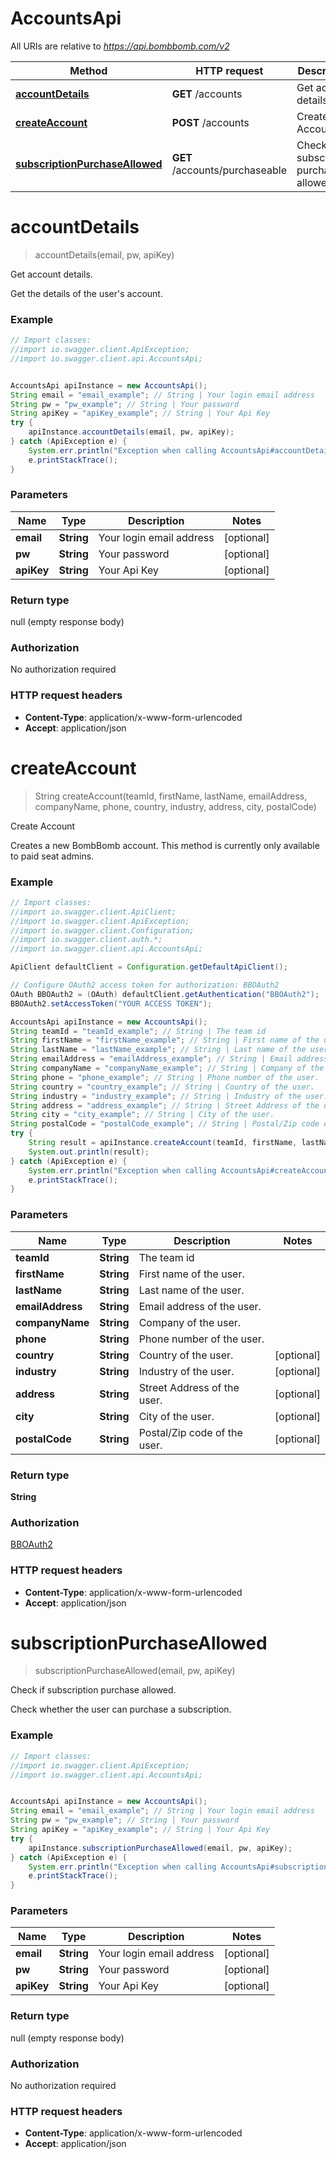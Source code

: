 # AccountsApi

All URIs are relative to *https://api.bombbomb.com/v2*

Method | HTTP request | Description
------------- | ------------- | -------------
[**accountDetails**](AccountsApi.md#accountDetails) | **GET** /accounts | Get account details.
[**createAccount**](AccountsApi.md#createAccount) | **POST** /accounts | Create Account
[**subscriptionPurchaseAllowed**](AccountsApi.md#subscriptionPurchaseAllowed) | **GET** /accounts/purchaseable | Check if subscription purchase allowed.


<a name="accountDetails"></a>
# **accountDetails**
> accountDetails(email, pw, apiKey)

Get account details.

Get the details of the user&#39;s account.

### Example
```java
// Import classes:
//import io.swagger.client.ApiException;
//import io.swagger.client.api.AccountsApi;


AccountsApi apiInstance = new AccountsApi();
String email = "email_example"; // String | Your login email address
String pw = "pw_example"; // String | Your password
String apiKey = "apiKey_example"; // String | Your Api Key
try {
    apiInstance.accountDetails(email, pw, apiKey);
} catch (ApiException e) {
    System.err.println("Exception when calling AccountsApi#accountDetails");
    e.printStackTrace();
}
```

### Parameters

Name | Type | Description  | Notes
------------- | ------------- | ------------- | -------------
 **email** | **String**| Your login email address | [optional]
 **pw** | **String**| Your password | [optional]
 **apiKey** | **String**| Your Api Key | [optional]

### Return type

null (empty response body)

### Authorization

No authorization required

### HTTP request headers

 - **Content-Type**: application/x-www-form-urlencoded
 - **Accept**: application/json

<a name="createAccount"></a>
# **createAccount**
> String createAccount(teamId, firstName, lastName, emailAddress, companyName, phone, country, industry, address, city, postalCode)

Create Account

Creates a new BombBomb account. This method is currently only available to paid seat admins.

### Example
```java
// Import classes:
//import io.swagger.client.ApiClient;
//import io.swagger.client.ApiException;
//import io.swagger.client.Configuration;
//import io.swagger.client.auth.*;
//import io.swagger.client.api.AccountsApi;

ApiClient defaultClient = Configuration.getDefaultApiClient();

// Configure OAuth2 access token for authorization: BBOAuth2
OAuth BBOAuth2 = (OAuth) defaultClient.getAuthentication("BBOAuth2");
BBOAuth2.setAccessToken("YOUR ACCESS TOKEN");

AccountsApi apiInstance = new AccountsApi();
String teamId = "teamId_example"; // String | The team id
String firstName = "firstName_example"; // String | First name of the user.
String lastName = "lastName_example"; // String | Last name of the user.
String emailAddress = "emailAddress_example"; // String | Email address of the user.
String companyName = "companyName_example"; // String | Company of the user.
String phone = "phone_example"; // String | Phone number of the user.
String country = "country_example"; // String | Country of the user.
String industry = "industry_example"; // String | Industry of the user.
String address = "address_example"; // String | Street Address of the user.
String city = "city_example"; // String | City of the user.
String postalCode = "postalCode_example"; // String | Postal/Zip code of the user.
try {
    String result = apiInstance.createAccount(teamId, firstName, lastName, emailAddress, companyName, phone, country, industry, address, city, postalCode);
    System.out.println(result);
} catch (ApiException e) {
    System.err.println("Exception when calling AccountsApi#createAccount");
    e.printStackTrace();
}
```

### Parameters

Name | Type | Description  | Notes
------------- | ------------- | ------------- | -------------
 **teamId** | **String**| The team id |
 **firstName** | **String**| First name of the user. |
 **lastName** | **String**| Last name of the user. |
 **emailAddress** | **String**| Email address of the user. |
 **companyName** | **String**| Company of the user. |
 **phone** | **String**| Phone number of the user. |
 **country** | **String**| Country of the user. | [optional]
 **industry** | **String**| Industry of the user. | [optional]
 **address** | **String**| Street Address of the user. | [optional]
 **city** | **String**| City of the user. | [optional]
 **postalCode** | **String**| Postal/Zip code of the user. | [optional]

### Return type

**String**

### Authorization

[BBOAuth2](../README.md#BBOAuth2)

### HTTP request headers

 - **Content-Type**: application/x-www-form-urlencoded
 - **Accept**: application/json

<a name="subscriptionPurchaseAllowed"></a>
# **subscriptionPurchaseAllowed**
> subscriptionPurchaseAllowed(email, pw, apiKey)

Check if subscription purchase allowed.

Check whether the user can purchase a subscription.

### Example
```java
// Import classes:
//import io.swagger.client.ApiException;
//import io.swagger.client.api.AccountsApi;


AccountsApi apiInstance = new AccountsApi();
String email = "email_example"; // String | Your login email address
String pw = "pw_example"; // String | Your password
String apiKey = "apiKey_example"; // String | Your Api Key
try {
    apiInstance.subscriptionPurchaseAllowed(email, pw, apiKey);
} catch (ApiException e) {
    System.err.println("Exception when calling AccountsApi#subscriptionPurchaseAllowed");
    e.printStackTrace();
}
```

### Parameters

Name | Type | Description  | Notes
------------- | ------------- | ------------- | -------------
 **email** | **String**| Your login email address | [optional]
 **pw** | **String**| Your password | [optional]
 **apiKey** | **String**| Your Api Key | [optional]

### Return type

null (empty response body)

### Authorization

No authorization required

### HTTP request headers

 - **Content-Type**: application/x-www-form-urlencoded
 - **Accept**: application/json

